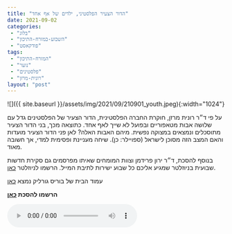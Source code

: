```yaml
---
title: "הדור הצעיר הפלסטיני, ילדים של אף אחד"
date: 2021-09-02
categories: 
 - "בלוג"
 - "השבוע-במזרח-התיכון"
 - "פודקאסט"
tags: 
 - "המזרח-התיכון"
 - "נוער"
 - "פלסטינים"
 - "רונית-מרזן"
layout: "post"
---
```


![]({{ site.baseurl }}/assets/img/2021/09/210901_youth.jpeg){:width="1024"}

על פי ד״ר רונית מרזן, חוקרת החברה הפלסטינית, הדור הצעיר של הפלסטינים גדל עם שלושה אבות מטאפוריים ובפועל לא שייך לאף אחד. כתוצאה מכך, בני הדור הצעיר מתוסכלים ונמצאים במצוקה נפשית. מיהם האבות האלה? לאן פני הדור הצעיר מועדות והאם המצב הזה מסוכן לישראל (ספויילר: כן). שיחה מעניינת ופסימית למדי, אך חשובה מאוד.

בנוסף להסכת, ד״ר ירון פרידמן וצוות המומחים שאיתו מפרסמים גם סקירת חדשות שבועית בניוזלטר שמגיע אליכם כל שבוע ישירות לתיבת המייל. הרשמו לניוזלטר [כאן](https://haifa.us7.list-manage.com/subscribe?u=11fe1442157d219f56c36d2a9&id=e0b5399e69).

עמוד הבית של בוריס גורליק נמצא [כאן](http://he.gorelik.net/about)

**הרשמו להסכת [כאן](https://anchor.fm/hashavua)**

<audio controls src="https://d3ctxlq1ktw2nl.cloudfront.net/staging/2021-8-2/216160359-44100-2-4d76ec23ef474.m4a" class=" wp-block-audio"></audio>
